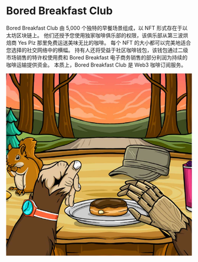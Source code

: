 # Bored Breakfast Club

Bored Breakfast Club 由 5,000 个独特的早餐场景组成，以 NFT 形式存在于以太坊区块链上。 他们还授予您使用独家咖啡俱乐部的权限，该俱乐部从第三波烘焙商 Yes Plz 那里免费运送美味无比的咖啡。 每个 NFT 的大小都可以完美地适合您选择的社交网络中的横幅。 持有人还将受益于社区咖啡钱包，该钱包通过二级市场销售的特许权使用费和 Bored Breakfast 电子商务销售的部分利润为持续的咖啡运输提供资金。 本质上，Bored Breakfast Club 是 Web3 咖啡订阅服务。

![nft](1662154128779.jpg)
